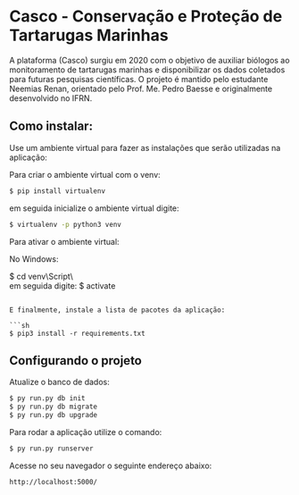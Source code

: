 # Casco - Conservação e Proteção de Tartarugas Marinhas

A plataforma (Casco) surgiu em 2020 com o objetivo de auxiliar biólogos ao monitoramento de tartarugas marinhas e disponibilizar os dados coletados para futuras pesquisas científicas. O projeto é mantido pelo estudante Neemias Renan, orientado pelo Prof. Me. Pedro Baesse e originalmente desenvolvido no IFRN.

## Como instalar:

Use um ambiente virtual para fazer as instalações que serão utilizadas na aplicação:

Para criar o ambiente virtual com o venv:

```sh
$ pip install virtualenv
```
em seguida inicialize o ambiente virtual digite:
```sh
$ virtualenv -p python3 venv
```

Para ativar o ambiente virtual:

No Windows:

$ cd venv\Script\  
  em seguida digite: 
$ activate
```

E finalmente, instale a lista de pacotes da aplicação:

```sh
$ pip3 install -r requirements.txt
```
## Configurando o projeto

Atualize o banco de dados:

```sh
$ py run.py db init
$ py run.py db migrate
$ py run.py db upgrade
```

Para rodar a aplicação utilize o comando:

```sh
$ py run.py runserver
```

Acesse no seu navegador o seguinte endereço abaixo:

```sh
http://localhost:5000/
```
